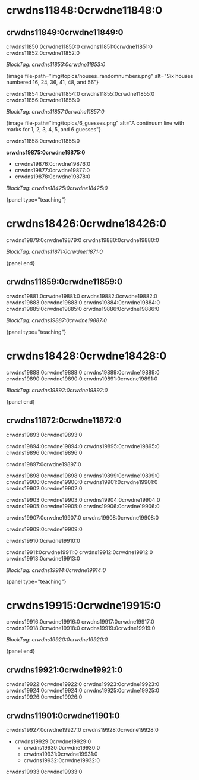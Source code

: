 # crwdns11848:0crwdne11848:0

## crwdns11849:0crwdne11849:0

crwdns11850:0crwdne11850:0 crwdns11851:0crwdne11851:0 crwdns11852:0crwdne11852:0

*BlockTag: crwdns11853:0crwdne11853:0*

{image file-path="img/topics/houses_randomnumbers.png" alt="Six houses numbered 16, 24, 36, 41, 48, and 56"}

crwdns11854:0crwdne11854:0 crwdns11855:0crwdne11855:0 crwdns11856:0crwdne11856:0

*BlockTag: crwdns11857:0crwdne11857:0*

{image file-path="img/topics/6_guesses.png" alt="A continuum line with marks
for 1, 2, 3, 4, 5, and 6 guesses"}

crwdns11858:0crwdne11858:0

**crwdns19875:0crwdne19875:0**

- crwdns19876:0crwdne19876:0
- crwdns19877:0crwdne19877:0
- crwdns19878:0crwdne19878:0

*BlockTag: crwdns18425:0crwdne18425:0*

{panel type="teaching"}

# crwdns18426:0crwdne18426:0

crwdns19879:0crwdne19879:0 crwdns19880:0crwdne19880:0

*BlockTag: crwdns11871:0crwdne11871:0*

{panel end}

## crwdns11859:0crwdne11859:0

crwdns19881:0crwdne19881:0 crwdns19882:0crwdne19882:0 crwdns19883:0crwdne19883:0 crwdns19884:0crwdne19884:0 crwdns19885:0crwdne19885:0 crwdns19886:0crwdne19886:0

*BlockTag: crwdns19887:0crwdne19887:0*

{panel type="teaching"}

# crwdns18428:0crwdne18428:0

crwdns19888:0crwdne19888:0 crwdns19889:0crwdne19889:0 crwdns19890:0crwdne19890:0 crwdns19891:0crwdne19891:0

*BlockTag: crwdns19892:0crwdne19892:0*

{panel end}

## crwdns11872:0crwdne11872:0

crwdns19893:0crwdne19893:0

crwdns19894:0crwdne19894:0 crwdns19895:0crwdne19895:0 crwdns19896:0crwdne19896:0

crwdns19897:0crwdne19897:0

crwdns19898:0crwdne19898:0 crwdns19899:0crwdne19899:0 crwdns19900:0crwdne19900:0 crwdns19901:0crwdne19901:0 crwdns19902:0crwdne19902:0

crwdns19903:0crwdne19903:0 crwdns19904:0crwdne19904:0 crwdns19905:0crwdne19905:0 crwdns19906:0crwdne19906:0

crwdns19907:0crwdne19907:0 crwdns19908:0crwdne19908:0

crwdns19909:0crwdne19909:0

crwdns19910:0crwdne19910:0

crwdns19911:0crwdne19911:0 crwdns19912:0crwdne19912:0 crwdns19913:0crwdne19913:0

*BlockTag: crwdns19914:0crwdne19914:0*

{panel type="teaching"}

# crwdns19915:0crwdne19915:0

crwdns19916:0crwdne19916:0 crwdns19917:0crwdne19917:0 crwdns19918:0crwdne19918:0 crwdns19919:0crwdne19919:0

*BlockTag: crwdns19920:0crwdne19920:0*

{panel end}

## crwdns19921:0crwdne19921:0

crwdns19922:0crwdne19922:0 crwdns19923:0crwdne19923:0 crwdns19924:0crwdne19924:0 crwdns19925:0crwdne19925:0 crwdns19926:0crwdne19926:0

## crwdns11901:0crwdne11901:0

crwdns19927:0crwdne19927:0 crwdns19928:0crwdne19928:0

- crwdns19929:0crwdne19929:0 
    - crwdns19930:0crwdne19930:0
    - crwdns19931:0crwdne19931:0
    - crwdns19932:0crwdne19932:0

crwdns19933:0crwdne19933:0